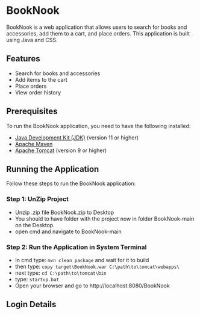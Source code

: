 # BookNook

BookNook is a web application that allows users to search for books and accessories, add them to a cart, and place orders. This application is built using Java and CSS.

## Features

- Search for books and accessories
- Add items to the cart
- Place orders
- View order history

## Prerequisites

To run the BookNook application, you need to have the following installed:

- [Java Development Kit (JDK)](https://www.oracle.com/java/technologies/javase-jdk11-downloads.html) (version 11 or higher)
- [Apache Maven](https://maven.apache.org/install.html)
- [Apache Tomcat](https://tomcat.apache.org/download-90.cgi) (version 9 or higher)

## Running the Application

Follow these steps to run the BookNook application:

### Step 1: UnZip Project

- Unzip .zip file BookNook.zip to Desktop
- You should to have folder with the project now in folder BookNook-main on the Desktop.
- open cmd and navigate to BookNook-main

### Step 2: Run the Application in System Terminal

- In cmd type: ```mvn clean package``` and wait for it to build
- then type: ```copy target\BookNook.war C:\path\to\tomcat\webapps\```
- next type: ```cd C:\path\to\tomcat\bin```
- type: ```startup.bat```
- Open your browser and go to http://localhost:8080/BookNook

## Login Details
